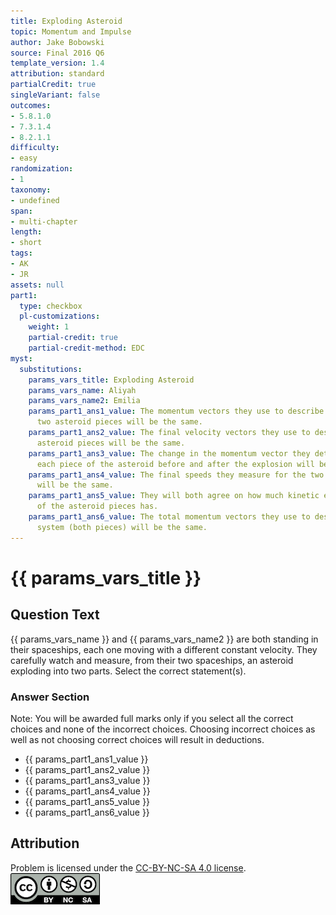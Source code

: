 ```yaml
---
title: Exploding Asteroid
topic: Momentum and Impulse
author: Jake Bobowski
source: Final 2016 Q6
template_version: 1.4
attribution: standard
partialCredit: true
singleVariant: false
outcomes:
- 5.8.1.0
- 7.3.1.4
- 8.2.1.1
difficulty:
- easy
randomization:
- 1
taxonomy:
- undefined
span:
- multi-chapter
length:
- short
tags:
- AK
- JR
assets: null
part1:
  type: checkbox
  pl-customizations:
    weight: 1
    partial-credit: true
    partial-credit-method: EDC
myst:
  substitutions:
    params_vars_title: Exploding Asteroid
    params_vars_name: Aliyah
    params_vars_name2: Emilia
    params_part1_ans1_value: The momentum vectors they use to describe each of the
      two asteroid pieces will be the same.
    params_part1_ans2_value: The final velocity vectors they use to describe the two
      asteroid pieces will be the same.
    params_part1_ans3_value: The change in the momentum vector they determine for
      each piece of the asteroid before and after the explosion will be the same.
    params_part1_ans4_value: The final speeds they measure for the two asteroid pieces
      will be the same.
    params_part1_ans5_value: They will both agree on how much kinetic energy each
      of the asteroid pieces has.
    params_part1_ans6_value: The total momentum vectors they use to describe the asteroid
      system (both pieces) will be the same.
---
```

# {{ params_vars_title }}

## Question Text

{{ params_vars_name }} and {{ params_vars_name2 }} are both standing in their spaceships, each one moving with a different constant velocity.
They carefully watch and measure, from their two spaceships, an asteroid exploding into two parts. Select the correct statement(s).

### Answer Section

Note: You will be awarded full marks only if you select all the correct choices and none of the incorrect choices.
Choosing incorrect choices as well as not choosing correct choices will result in deductions.

- {{ params_part1_ans1_value }}
- {{ params_part1_ans2_value }}
- {{ params_part1_ans3_value }}
- {{ params_part1_ans4_value }}
- {{ params_part1_ans5_value }}
- {{ params_part1_ans6_value }}

## Attribution

Problem is licensed under the [CC-BY-NC-SA 4.0 license](https://creativecommons.org/licenses/by-nc-sa/4.0/).<br> ![The Creative Commons 4.0 license requiring attribution-BY, non-commercial-NC, and share-alike-SA license.](https://raw.githubusercontent.com/firasm/bits/master/by-nc-sa.png)